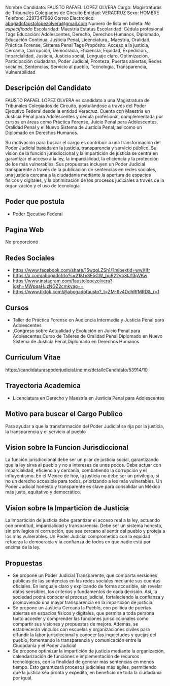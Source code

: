 Nombre Candidato: FAUSTO RAFAEL LOPEZ OLVERA
Cargo: Magistraturas de Tribunales Colegiados de Circuito
Entidad: VERACRUZ
Sexo: HOMBRE
Telefono: 2297347968
Correo Electronico: abogadofaustolopezolvera@gmail.com
Numero de lista en boleta: *No especificado*
Escolaridad: Maestría
Estatus Escolaridad: Cédula profesional
Tags Educación: Adolescentes, Derecho, Derechos Humanos, Diplomado, Educación Continua, Justicia Penal, Licenciatura., Maestría, Oralidad, Práctica Forense, Sistema Penal
Tags Propósito: Acceso a la justicia, Cercanía, Corrupción, Democracia, Eficiencia, Equidad, Expedición., Imparcialidad, Justicia, Justicia social, Lenguaje claro, Optimización, Participación ciudadana, Poder Judicial, Pronteza, Puertas abiertas, Redes sociales, Sentencias, Servicio al pueblo, Tecnología, Transparencia, Vulnerabilidad


## Descripción del Candidato 

FAUSTO RAFAEL LOPEZ OLVERA es candidato a una Magistratura de Tribunales Colegiados de Circuito, postulándose a través del Poder Ejecutivo Federal desde la entidad Veracruz. Cuenta con Maestría en Justicia Penal para Adolescentes y cédula profesional, complementada por cursos en áreas como Práctica Forense, Juicio Penal para Adolescentes, Oralidad Penal y el Nuevo Sistema de Justicia Penal, así como un Diplomado en Derechos Humanos.

Su motivación para buscar el cargo es contribuir a una transformación del Poder Judicial basada en la justicia, transparencia y servicio público. Su visión de la función jurisdiccional y la impartición de justicia se centra en garantizar el acceso a la ley, la imparcialidad, la eficiencia y la protección de los más vulnerables. Sus propuestas incluyen un Poder Judicial transparente a través de la publicación de sentencias en redes sociales, una justicia cercana a la ciudadanía mediante la apertura de espacios físicos y digitales, y la optimización de los procesos judiciales a través de la organización y el uso de tecnología.


## Poder que postula

- Poder Ejecutivo Federal


## Pagina Web

No proporcionó


## Redes Sociales

- https://www.facebook.com/share/15wqoLZSh1/?mibextid=wwXIfr
- https://x.com/abogadofrlo?s=21&t=SE5GW_buR22yb3fJ13pVKw
- https://www.instagram.com/faustolopezolvera?igsh=MWpqaHJzNGZ2cmkyag==
- https://www.tiktok.com/@abogadofausto?_t=ZM-8v4DdhRfMRD&_r=1


## Cursos

- Taller de Práctica Forense en Audiencia Intermedia y Justicia Penal para Adolescentes
- ,Congreso sobre Actualidad y Evolución en Juicio Penal para Adolescentes,Curso de Talleres de Oralidad Penal,Diplomado en Nuevo Sistema de Justicia Penal,Diplomado en Derechos Humanos


## Curriculum Vitae

https://candidaturaspoderjudicial.ine.mx/detalleCandidato/53914/10


## Trayectoria Academica

- Licenciatura en Derecho y Maestría en Justicia Penal para Adolescentes


## Motivo para buscar el Cargo Publico

Para ayudar a que la transformación del Poder Judicial se rija por la justicia, la transparencia y el servicio al pueblo


## Vision sobre la Funcion Jurisdiccional

La función jurisdiccional debe ser un pilar de justicia social, garantizando que la ley sirva al pueblo y no a intereses de unos pocos. Debe actuar con imparcialidad, eficiencia y cercanía, combatiendo la corrupción y el influyentismo. En el México de hoy, la justicia no debe ser un privilegio, si no un derecho accesible para todos, priorizando a los más vulnerables. Un Poder Judicial honesto y transparente es clave para consolidar un México más justo, equitativo y democrático.


## Vision sobre la Imparticion de Justicia

La impartición de justicia debe garantizar el acceso real a la ley, actuando con prontitud, imparcialidad y transparencia. Debe ser un sistema honesto, sin privilegios ni corrupción, que sea cercano al sentir del pueblo y proteja a los más vulnerables. Un Poder Judicial comprometido con la equidad refuerza la democracia y la confianza de todos en que nadie está por encima de la ley.


## Propuestas

- Se propone un Poder Judicial Transparente, que comparta versiones públicas de las sentencias en las redes sociales mediante sus cuentas oficiales. En lenguaje claro y explicando de forma accesible, sin revelar datos sensibles, los criterios y fundamentos de cada decisión. Así, la sociedad podrá conocer el proceso judicial, fortaleciendo la confianza y promoviendo una mayor transparencia en la impartición de justicia.
- Se propone un Justicia Cercana la Pueblo, con política de puertas abiertas en espacios físicos y digitales, que permita a toda persona tanto acceder y comprender las funciones jurisdiccionales como compartir sus visiones y propuestas de mejora. Además, se establecerán vínculos con escuelas y organizaciones civiles para difundir la labor jurisdiccional y conocer las inquietudes y quejas del pueblo, fomentando la transparencia y comunicación entre la Ciudadanía y el Poder Judicial
- Se propone optimizar la impartición de justicia mediante la organización, calendarización de funciones e implementación de recursos tecnológicos, con la finalidad de generar más sentencias en menos tiempo. Esto garantizará procesos judiciales más ágiles, permitiendo que la justica sea pronta y expedita, en beneficio de toda la ciudadanía por igual.

